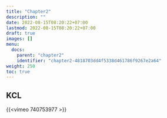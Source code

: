 ```yaml
---
title: "Chapter2"
description: ""
date: 2022-08-15T08:20:22+07:00
lastmod: 2022-08-15T08:20:22+07:00
draft: true
images: []
menu:
  docs:
    parent: "chapter2"
    identifier: "chapter2-4818703dd4f5338d461786f9267e2a64"
weight: 250
toc: true
---
```


## KCL

{{<vimeo 740753977 >}}
